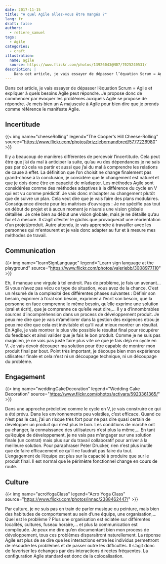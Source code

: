 ```yaml
---
date: 2017-11-15
title: "A quel Agile allez-vous être mangés ?"
lang: fr
draft: false
authors:
  - retiere_samuel
tags:
  - Agile
categories:
  - craft
illustration:
  name: agile
  source: https://www.flickr.com/photos/13926043@N07/7025240531/
description: |
    Dans cet article, je vais essayer de dépasser l’équation Scrum = Agile et expliquer à quels besoins Agile peut répondre.
--- 
```

Dans cet article, je vais essayer de dépasser l’équation Scrum = Agile et expliquer à quels besoins Agile peut répondre. Je propose donc de commencer par évoquer les problèmes auxquels Agile se propose de répondre. Je mets bien un A majuscule à Agile pour bien dire que je prends comme référence le manifeste Agile.


## Incertitude
{{< img name="cheeseRolling" legend="The Cooper's Hill Cheese-Rolling" source="https://www.flickr.com/photos/brizzlebornandbred/5777226980" >}}

Il y a beaucoup de manières différentes de percevoir l’incertitude. Cela peut être que j’ai du mal à anticiper la suite, qu’au vu des dépendances je ne sais pas par où cela va partir et aussi que j’ai du mal à comprendre les relations de cause à effet. La définition que l’on choisit ne change finalement pas grand-chose à la conclusion, je considère que le changement est naturel et que je dois donc être en capacité de m’adapter. Les méthodes Agile sont considérées comme des méthodes adaptives à la différence du cycle en V qui est vu comme prédictif. Je vais donc m’adapter au changement plutôt que de suivre un plan. Cela veut dire que je vais faire des plans modulaires. Conséquence directe pour les maitrises d’ouvrages : Je ne spécifie pas tout en début de projet et à aucun moment je n’aurais une vision globale détaillée. Je crée bien au début une vision globale, mais je ne détaille qu’au fur et à mesure. Il s’agit d’éviter le gâchis que provoquerait une réorientation d’un projet/produit. Autre attendu, je vais apprendre à travailler avec les personnes qui m’entourent et je vais donc adapter au fur et à mesure mes méthodes de travail.


## Communication
{{< img name="learnSignLanguage" legend="Learn sign language at the playground" source="https://www.flickr.com/photos/valeriebb/3008977110" >}}

Eh, il manque une virgule à tel endroit. Pas de problème, je fais un avenant… Si vous n’avez pas vécu ce type de situation, vous avez de la chance. C’est un résumé de la complexité des différentes phases suivantes : Définir son besoin, exprimer à l’oral son besoin, exprimer à l’écrit son besoin, que la personne en face comprenne le même besoin, qu’elle exprime une solution (oral et écrit), que je comprenne ce qu’elle veut dire,… Il y a d’innombrables sources d’incompréhension dans un process de développement produit. Je peux me dire que je vais m’améliorer dans la gestion des exigences et/ou je peux me dire que cela est inévitable et qu’il vaut mieux montrer un résultat. En Agile, je vais montrer le plus vite possible le résultat final pour récupérer du feedback et ainsi valider que je fais le bon produit. Comme je ne suis pas magicien, je ne vais pas juste faire plus vite ce que je fais déjà en cycle en V. Je vais devoir découper ma solution pour être capable de montrer mon produit final par bout. Point très important, je découpe bien mon expérience utilisateur finale et cela n’est ni un découpage technique, ni un découpage du problème.

## Engagement
{{< img name="weddingCakeDecoration" legend="Wedding Cake Decoration" source="https://www.flickr.com/photos/activars/5923361365/" >}}

Dans une approche prédictive comme le cycle en V, je vais construire ce qui a été prévu. Dans les environnements peu volatiles, c’est efficace. Quand ce n’est pas le cas, j’ai un risque très fort pour ne pas dire quasi certain de développer un produit qui n’est plus le bon. Les conditions de marché ont pu changer, la connaissance des utilisateurs n’est plus la même,… En tant qu’équipe de développement, je ne vais pas m’engager sur une solution finale (un contrat) mais plus sur du travail collaboratif pour arriver à la meilleure solution. Pour paraphraser Peter Drucker, rien n’est plus inutile que de faire efficacement ce qu’il ne faudrait pas faire du tout. L’engagement de l’équipe est plus sur la capacité à produire que sur le produit final. Il est normal que le périmètre fonctionnel change en cours de route.

## Culture
{{< img name="acroYogaClass" legend="Acro Yoga Class" source="https://www.flickr.com/photos/innac/2388462447/" >}}

Par culture, je ne suis pas en train de parler musique ou peinture, mais bien des habitudes de comportement au sein d’une équipe, une organisation,… Quel est le problème ? Plus une organisation est éclatée sur différentes localités, cultures, fuseau horaire,… et plus la communication est compliquée. Je peux me dire qu’en documentant bien mon process de développement, tous ces problèmes disparaitront naturellement.  La réponse Agile est plus de se dire que les interactions entre les individus permettront de résoudre les problèmes et de passer outre les difficultés. Il s’agit donc de favoriser les échanges par des interactions directes fréquentes. La configuration Agile standard est donc de la colocalisation.

 


